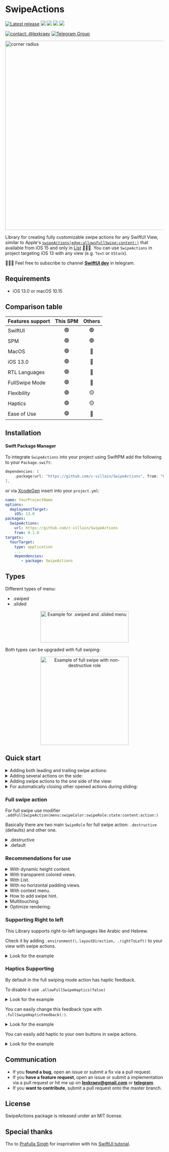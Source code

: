 # SwipeActions

[![Latest release](https://img.shields.io/github/v/release/c-villain/SwipeActions?color=brightgreen&label=version)](https://github.com/c-villain/SwipeActions/releases/latest)
[![](https://img.shields.io/endpoint?url=https%3A%2F%2Fswiftpackageindex.com%2Fapi%2Fpackages%2Fc-villain%2FSwipeActions%2Fbadge%3Ftype%3Dswift-versions)](https://swiftpackageindex.com/c-villain/SwipeActions)
[![](https://img.shields.io/endpoint?url=https%3A%2F%2Fswiftpackageindex.com%2Fapi%2Fpackages%2Fc-villain%2FSwipeActions%2Fbadge%3Ftype%3Dplatforms)](https://swiftpackageindex.com/c-villain/SwipeActions)
[![](https://img.shields.io/badge/SPM-supported-DE5C43.svg?color=brightgreen)](https://swift.org/package-manager/)
![](https://img.shields.io/github/license/c-villain/SwipeActions)

[![contact: @lexkraev](https://img.shields.io/badge/contact-%40lexkraev-blue.svg?style=flat)](https://t.me/lexkraev)
[![Telegram Group](https://img.shields.io/endpoint?color=neon&style=flat-square&url=https%3A%2F%2Ftg.sumanjay.workers.dev%2Fswiftui_dev)](https://telegram.dog/swiftui_dev)

<p align="left">
<img src="Sources/Gifs/teaser.jpg" alt="corner radius" width="600">
</p>

Library for creating fully customizable swipe actions for any SwiftUI View, similar to Apple's [```swipeActions(edge:allowsFullSwipe:content:)```](https://developer.apple.com/documentation/swiftui/view/swipeactions(edge:allowsfullswipe:content:)) that available from iOS 15 and only in [List](https://developer.apple.com/documentation/swiftui/lists) 🤷🏼‍♂️.
You can use ```SwipeActions``` in project targeting iOS 13 with any view (e.g. ```Text``` or ```VStack```).

👨🏻‍💻 Feel free to subscribe to channel **[SwiftUI dev](https://t.me/swiftui_dev)** in telegram.

## Requirements

- iOS 13.0 or macOS 10.15

## Comparison table

| Features support | This SPM | Others |
| :---         |     :---:      |          :---:  |
| SwiftUI   | 🟢     | 🟢     |
| SPM    | 🟢        | 🟢       |
| MacOS    | 🟢        | 🔴       |
| iOS 13.0    | 🟢        | 🔴       |
| RTL Languages    | 🟢        | 🔴       |
| FullSwipe Mode   | 🟢        | 🔴       |
| Flexibility   | 🟢        | 🟡       |
| Haptics   | 🟢        | 🟡       |
| Ease of Use    | 🟢        | 🔴       | 


## Installation

#### Swift Package Manager

To integrate ```SwipeActions``` into your project using SwiftPM add the following to your `Package.swift`:

```swift
dependencies: [
    .package(url: "https://github.com/c-villain/SwipeActions", from: "0.1.0"),
],
```
or via [XcodeGen](https://github.com/yonaskolb/XcodeGen) insert into your `project.yml`:

```yaml
name: YourProjectName
options:
  deploymentTarget:
    iOS: 13.0
packages:
  SwipeActions:
    url: https://github.com/c-villain/SwipeActions
    from: 0.1.0
targets:
  YourTarget:
    type: application
    ...
    dependencies:
       - package: SwipeActions
```

## Types

Different types of menu: 
- .swiped
- .slided

<p align="center">
<img src="Sources/Gifs/menuTypes.gif" alt="Example for .swiped and .slided menu" height="100" width="280">
</p>

Both types can be upgraded with full swiping:

<p align="center">
<img src="Sources/Gifs/fullSwipe.gif" alt="Example of full swipe with non-destructive role" width="280">
</p> 

## Quick start

<details>
  <summary>Adding both leading and trailing swipe actions:</summary>

<p align="center">
<img src="Sources/Gifs/both.gif" alt="Example with leading and trailing swipes" height="160" width="280">
</p>

Use ```Leading { ... }``` and ```Trailing { ... }``` closures inside ```.addSwipeAction { ... }``` modifier:

```swift
import SwipeActions

struct YourView: View {
    
    var body: some View {
        ScrollView {
            LazyVStack {
                ForEach(1...100, id: \.self) { cell in
                    Text("Cell \(cell)")
                        .frame(height: 50, alignment: .center)
                        .frame(maxWidth: .infinity)
                        .contentShape(Rectangle())
                        .addSwipeAction {
                            Leading { //<= HERE 
                                Button {
                                    print("edit \(cell)")
                                } label: {
                                    Image(systemName: "pencil")
                                        .foregroundColor(.white)
                                }
                                .frame(width: 60, height: 50, alignment: .center)
                                .contentShape(Rectangle())
                                .background(Color.green)

                            }
                            Trailing { //<= HERE 
                                HStack(spacing: 0) {
                                    Button {
                                        print("remove \(cell)")
                                    } label: {
                                        Image(systemName: "trash")
                                            .foregroundColor(.white)
                                    }
                                    .frame(width: 60, height: 50, alignment: .center)
                                    .contentShape(Rectangle())
                                    .background(Color.red)
    
                                    Button {
                                        print("Inform \(cell)")
                                    } label: {
                                        Image(systemName: "bell.slash.fill")
                                            .foregroundColor(.white)
                                    }
                                    .frame(width: 60, height: 50, alignment: .center)
                                    .background(Color.blue)
                                }
                            }
                        }
                }
            }
        }
    }
}
```

</details>

<details>
  <summary>Adding several actions on the side:</summary>

Don't forget that your actions are subviews in general and buttons or smth else particularly. Please arrange its:

```swift
YourView()
.addSwipeAction(edge: .trailing) {
    HStack(spacing: 0) { // <= 👀 Look here 
        Rectangle()
            .fill(Color.green.opacity(0.8))
            .frame(width: 8.0, height: 80)
        
        Button {
        } label: {
            Image(systemName: "message")
                .foregroundColor(.white)
                .frame(width: 60, height: 80)
                .contentShape(Rectangle())
        }
        .background(Color.blue)
    }
}

```

</details>


<details>
  <summary>Adding swipe actions to the one side of the view:</summary>

<p align="center">
<img src="Sources/Gifs/trailing.gif" alt="Example with trailing swipe menu" height="160" width="280">
</p>

Use ```.addSwipeAction(edge: ) { ... }``` modifier, ```edge``` - a ```HorizontalAlignment``` value input parameter - with two cases of using ```.leading``` or ```.trailing```

```swift
import SwipeActions

struct YourView: View {
    
    var body: some View {
        ScrollView {
            LazyVStack {
                ForEach(1...100, id: \.self) { cell in
                    Text("Cell \(cell)")
                        .frame(height: 50, alignment: .center)
                        .frame(maxWidth: .infinity)
                        .contentShape(Rectangle())
                        .addSwipeAction(edge: .trailing) { // <= choose here .trailing or .leading
                            HStack(spacing: 0) {
                                Button {
                                    print("remove \(cell)")
                                } label: {
                                    Image(systemName: "trash")
                                        .foregroundColor(.white)
                                }
                                .frame(width: 60, height: 50, alignment: .center)
                                .contentShape(Rectangle())
                                .background(Color.red)
                                
                                Button {
                                    print("Inform \(cell)")
                                } label: {
                                    Image(systemName: "bell.slash.fill")
                                        .foregroundColor(.white)
                                }
                                .frame(width: 60, height: 50, alignment: .center)
                                .background(Color.blue)
                            }
                        }
                }
            }
        }
    }
}
```

</details>

<details>
  <summary>For automatically closing other opened actions during sliding: </summary>
  
<p align="center">
<img src="Sources/Gifs/autoclosing.gif" alt="Example with auto closing swipe actions" width="280">
</p> 
  
  Add ```SwipeState``` var to your ```View``` and pass it as a ```binding``` in ```.addSwipeAction(state:)```:
  
  ```swift
  
struct YourView: View {  
     @State var state: SwipeState = .untouched // <= HERE

     var body: some View {
          ScrollView {
               VStack(spacing: 2) {
                   ForEach(1 ... 30, id: \.self) { cell in
                       Text("Cell \(cell)")
                           .addSwipeAction(state: $state) { // <= HERE
                              ....
                           }
                    }
               }
          }
     }
}
```
  
 </details>
 
### Full swipe action
  
  For full swipe use modifier ```.addFullSwipeAction(menu:swipeColor:swipeRole:state:content:action:)```
  
  Basically there are two main ```SwipeRole``` for full swipe action: ```.destructive``` (defaults) and other one.
  
  <details>
  <summary>.destructive</summary>
  
  This role is used for closing/hiding/removing cell.
  
  
<p align="center">
<img src="Sources/Gifs/destructiveFullSwipe.gif" alt="Example of full swipe with destructive role" width="280">
</p> 
     
  
  ```swift
  
struct YourView: View {  
     
     @State var range: [Int] = [1,2,3,4,5,6,7,8,9,10]

     var body: some View {
          ScrollView {
               VStack(spacing: 2) {
                   ForEach(range, id: \.self) { cell in
                       Text("Cell \(cell)")
                           .addFullSwipeAction(
                               menu: .slided,
                               swipeColor: .red) { // <= Color is the same as last button in Trailing for full effect 
                                    Leading { 
                                        ...
                                    }
                                    Trailing {
                                        ...
                                        
                                        Button {
                                            withAnimation { 
                                                if let index = range.firstIndex(of: cell) {
                                                    range.remove(at: index)
                                                }
                                            }
                                        } label: {
                                            Image(systemName: "trash")
                                                .foregroundColor(.white)
                                        }
                                        .contentShape(Rectangle())
                                        .frame(width: 60)
                                        .frame(maxHeight: .infinity)
                                        .background(Color.red) // <=== Look here
                                    }
                                } action: { // <= action for full swiping
                                    withAnimation {
                                        if let index = range.firstIndex(of: cell) {
                                            range.remove(at: index)
                                        }
                                    }
                                }
                    }
               }
          }
     }
}
```
   </details>
   
   
  <details>
  <summary>.default</summary>
  
  This role is used for making some action on cell.
  
<p align="center">
<img src="Sources/Gifs/nondestructiveFullSwipe.gif" alt="Example of full swipe with non-destructive role" width="280">
</p> 
     
  
  ```swift
  
struct YourView: View {  ]

     var body: some View {
          ScrollView {
               VStack(spacing: 2) {
                   ForEach(1...10, id: \.self) { cell in
                       Text("Cell \(cell)")
                           .addFullSwipeAction(menu: .slided,
                                               swipeColor: .green, // <=== Color is the same as last button in Trailing for full effect 
                                               swipeRole: .defaults) {  // <=== Add this parameter
                                    Leading { 
                                        ...
                                    }
                                    Trailing {
                                        HStack(spacing: 0) {
                                            ...
                                            
                                            Button {
            
                                            } label: {
                                                Image(systemName: "trash")
                                                    .foregroundColor(.white)
                                            }
                                            .contentShape(Rectangle())
                                            .frame(width: 60)
                                            .frame(maxHeight: .infinity)
                                            .background(Color.green) // <=== Look here
                                        }
                                    }
                                } action: { // <=== action for full swiping
                                    ...
                                }
                    }
               }
          }
     }
}
```
   </details>
 
### Recommendations for use

<details>
  <summary>With dynamic height content.</summary>
 
 
use ```.frame(maxHeight: .infinity)```

```swift
YourView()
    .addSwipeAction(menu: .slided, edge: .trailing) {
        Button {
            ...
        } label: {
            Image("trash")
                .font(.system(size: 20.0))
                .foregroundColor(.white)
                .frame(width: 68, alignment: .center)
                .frame(maxHeight: .infinity) // <= Look here
                .background(.red)
        }
    }
```

</details>

<details>
  <summary>With transparent colored views.</summary>
 
 There is *no* restrictions or any recommendations for using with ```.slided``` type! 
 
 With ```.swiped``` use *non-tranparent* color layer or the same color with ```alfa = 1.0```:

```swift
ForEach(1 ... 30, id: \.self) { cell in
   Text("Cell \(cell)")
       .padding()
       .frame(height: 80)
       .frame(maxWidth: .infinity)
       //.background(Color.green.opacity(0.2)) // <== ❌ DON'T USE SUCH WAY!
       //.background(Color(red: 0.841, green: 0.956, blue: 0.868)) // <== ✅ USE THIS WAY!
       .background( // <== OR THIS WAY!
           ZStack {
               Color(UIColor.systemBackground) // non-transparent color layer
               Color.green.opacity(0.2)
           }
       )
       .contentShape(Rectangle())
       .listStyle(.plain)
       .addSwipeAction(menu: .swiped, // <=== SWIPED TYPE
                       state: $state) {
           Leading {
           ...
           }
       }
       ...
 }
```
</details>

<details>
  <summary>With List.</summary>

Basically if you have minimum deployments target for your app is iOS 15 I recommend to use Apple's [swipe actions](https://developer.apple.com/documentation/swiftui/view/swipeactions(edge:allowsfullswipe:content:)) for List. Anyway you may use this.

Due to some features for working with ```List``` you should:

 - specify a frame for cell width, e.g. ```.frame(width: UIScreen.main.bounds.size.width - 32, height: 80)``` and a frame for buttons on swipe actions, e.g. ```.frame(width: 60, height: 80)```. Note that height in frames should be the same!
 
 - add modifier ```.onTapGesture { ... }``` for cell to override tapping on swipe action buttons
 
 - add modifier ```.listRowInsets(EdgeInsets())``` for cell
 
```swift
List(elements) { e in
    Text(e.name)
        .frame(width: UIScreen.main.bounds.size.width - 32, height: 80) // <= HERE
        .background(Color(UIColor.systemBackground))
        .onTapGesture { // <=== HERE
            print("on cell tap!")
        }
        .addSwipeAction(menu: .swiped,
                        edge: .trailing,
                        state: $state) {
            Button {
                print("remove")
            } label: {
                Image(systemName: "trash")
                    .foregroundColor(.white)
            }
            .frame(width: 60, height: 80, alignment: .center) // <= HERE
            .contentShape(Rectangle())
            .background(Color.red)
        }
                        .listRowInsets(EdgeInsets()) // <=== HERE
}
.padding(16)
```

Look for code in the example.

</details>

<details>
  <summary>With no horizontal padding views.</summary>

To avoid effect when content in swipe actions started showing immediately after view with no horizontal padding

<p align="center">
<img src="Sources/Gifs/demoWithoutInsets.gif" alt="Demo without insets" width="280">
</p>

in ```.addSwipeAction { ... }``` add ```Rectangle``` filled with *same* color as root view:

<p align="center">
<img src="Sources/Gifs/demoWithInsets.gif" alt="Demo with insets" width="280">
</p>

```swift
 YourView()
     .frame(height: 80)
     .frame(maxWidth: .infinity)
     .background(Color.green.opacity(0.8)) // <= Look here
     .addSwipeAction(edge: .trailing) {
        HStack(spacing: 0) {
             Rectangle() // <=== HERE!
                 .fill(Color.green.opacity(0.8)) // <= 💡 Don't forget!
                 .frame(width: 8.0, height: 80)
    
             Button {
             } label: {
                 Image(systemName: "message")
                     .foregroundColor(.white)
             }
             .frame(width: 60, height: 80)
             .contentShape(Rectangle())
             .background(Color.blue)
        }
     }
```

</details>

<details>
  <summary>With context menu.</summary>

<p align="center">
<img src="Sources/Gifs/withContextMenuDemo.gif" alt="Demo without insets" width="280">
</p>

Due to some difficulties for SwiftUI to detect gestures for sliding view and opening context menu I recommend you to use
`.contextMenu` after `.addSwipeAction` (or `addFullSwipeAction`):

```swift
 YourView()
     .frame(height: 80)
     .frame(maxWidth: .infinity)
    .contentShape(Rectangle()) 
    .padding()
    .background(Color(UIColor.systemBackground))
    .addFullSwipeAction(...) { ... }  // <=== Look here!
    .contextMenu { ... }
```

Actually if you don't use `.contentShape(Rectangle())`, you can also add `.contextMenu` before `.addSwipeAction` (or `addFullSwipeAction`):

```swift
 YourView()
     .frame(height: 80)
     .frame(maxWidth: .infinity)
    //.contentShape(Rectangle()) // <=== Look here!
    .padding()
    .contextMenu { ... } // <=== Look here!
    .background(Color(UIColor.systemBackground))
    .addFullSwipeAction(...) { ... } // <=== Look here!
```

</details>

<details>
  <summary>How to add swipe hint.</summary>

Use modifier `.swipeHint`:

The place for applying this modifier depends on type of menu.

Add `.swipeHint` strictly after `.addSwipeAction` for `.slided` type of menu 👇🏻
```swift
ForEach(range, ...) {
    YourCell()
        ...
        .addFullSwipeAction(
            menu: .slided, // <== LOOK HERE
            swipeColor: .red,
            state: $state) {
                Leading {
                    ...
                }
                Trailing {
                    ...
                }
            }
        .swipeHint(cell == range.first, hintOffset: 120.0) // for trailing <== LOOK HERE
        .swipeHint(cell == range[1] , hintOffset: -120.0) // for leading <== LOOK HERE
    ...
}
```

Add `.swipeHint` strictly before `.addSwipeAction` for `.swiped` type of menu 👇🏻
```swift
ForEach(range, ...) {
    YourCell()
        ...
        .swipeHint(cell == range.first, hintOffset: 120.0) // for trailing <== LOOK HERE
        .swipeHint(cell == range[1], hintOffset: -120.0) // for leading <== LOOK HERE
        .addFullSwipeAction(
            menu: .swiped, // <== Look here
            swipeColor: .red,
            state: $state) {
                Leading {
                    ...
                }
                Trailing {
                    ...
                }
            }
    ...
}
```

</details>


<details>
    <summary>Multitouching.</summary>

Due to SwiftUI philosophy is not quite possible control multitouching in general and dragging several cells particularly. Anyway we can disable multitouch with special view modifier: `.allowMultitouching(false)` based on UIKit. Add this modifier strictly before using swipe actions:

```swift
...
YourView(...)
      .allowMultitouching(false) // <= Look here
      .addSwipeAction( ...) {
        ...
      }
...
```
By default this flag is true. Using this modifier will repeat telegram's behaviour where you can drag only one cell during multitouching. 

Actually the problem exist only in fullswiping mode. In default mode you can drag several cells but after ending touching only one will be opened.

But as soon as this solution is based on UIKit you can't optimise rendering of `YourView` with `drawingGroup()`:
```swift
...
YourView(...)
      .allowMultitouching(false) // <= look here
      .addSwipeAction( ...) {
        ...
      }
      .drawingGroup() // <=  ❌ DON'T DO THAT
...
```

You'll definitely get this:

<img width="338" alt="Drawing group after swipeactions" src="https://github.com/user-attachments/assets/b8671c69-a5e1-4ca7-8d62-67b68bd2d33f">

Actually rendering will be optimizing by SwiftUI engine... For full control you can add view modifier `.identifier(your id)` to `YourView(...)`
</details>

<details>
    <summary>Optimize rendering.</summary>

To control view's id for optimizing you should use modifier `.identifier(your id)`:

```swift
ForEach(...) { cell in
     YourView(cell)
         .addSwipeAction(...) {}
         .identifier(cell) // <= Look here
 }
```

Actually if you forget to add identifier this don't worry, id will be added manually.

</details>

### Supporting Right to left

This Library supports right-to-left languages like Arabic and Hebrew. 

Check it by adding `.environment(\.layoutDirection, .rightToLeft)` to your view with swipe actions.

<details>
<summary>Look for the example</summary>

```swift
struct ContentView: View {
    var body: some View {
        LazyVStack {
            ForEach(0..<5) { index in
                Text("Item \(index)")
                    .swipeActions {
                        Button("Delete") {
                            print("Item deleted")
                        }
                        .tint(.red)
                    }
            }
        }
        .environment(\.layoutDirection, .rightToLeft) // <= Look here
    }
}
```

</details>

### Haptics Supporting 

By default in the full swiping mode action has haptic feedback.

To disable it use `.allowFullSwipeHaptics(false)`

<details>
<summary>Look for the example</summary>

```swift
YourView()
    .addFullSwipeAction(...) { ... }
    .allowFullSwipeHaptics(false) // <= Look here
```

</details>

You can easily change this feedback type with `.fullSwipeHapticFeedback(:)`.

<details>
<summary>Look for the example</summary>

```swift
YourView()
    .addFullSwipeAction(...) { ... }
    .fullSwipeHapticFeedback(.medium()) // <= Look here
```

</details>

You can easily add haptic to your own buttons in swipe actions.

<details>
<summary>Look for the example</summary>

```swift
YourView()
    .addFullSwipeAction(...) { 
        ... 
    Trailing {
        Button {
            HapticsProvider.sendHapticFeedback(.heavy()) // <= Look here
                ...
            } label: { ... }
     }
}
```

</details>

## Communication

- If you **found a bug**, open an issue or submit a fix via a pull request.
- If you **have a feature request**, open an issue or submit a implementation via a pull request or hit me up on **lexkraev@gmail.com** or **[telegram](https://t.me/lexkraev)**.
- If you **want to contribute**, submit a pull request onto the master branch.

## License

SwipeActions package is released under an MIT license.

## Special thanks

Thx to [Prafulla Singh](https://prafullkumar77.medium.com/) for inspriration with his [SwiftUI tutorial](https://prafullkumar77.medium.com/swiftui-how-to-make-custom-swipe-able-cell-727a27abdddd).
